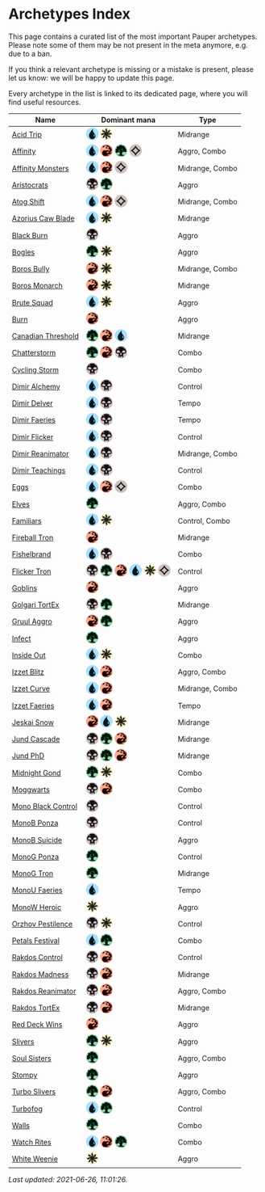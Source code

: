# Archetypes Index

This page contains a curated list of the most important Pauper archetypes.
Please note some of them may be not present in the meta anymore, e.g. due to a ban.

If you think a relevant archetype is missing or a mistake is present, please let us know: we will be happy to update this page.

Every archetype in the list is linked to its dedicated page, where you will find useful resources.

| Name                   | Dominant mana | Type            |
| -----------------------| ------------- | --------------- |
[Acid Trip](../archetypes/Acid%20Trip.md) | <img src="../resources/images/mana/U.png" width="25"/> <img src="../resources/images/mana/W.png" width="25"/> | Midrange        |
[Affinity](../archetypes/Affinity.md) | <img src="../resources/images/mana/U.png" width="25"/> <img src="../resources/images/mana/R.png" width="25"/> <img src="../resources/images/mana/G.png" width="25"/> <img src="../resources/images/mana/C.png" width="25"/> | Aggro, Combo    |
[Affinity Monsters](../archetypes/Affinity%20Monsters.md) | <img src="../resources/images/mana/U.png" width="25"/> <img src="../resources/images/mana/R.png" width="25"/> <img src="../resources/images/mana/C.png" width="25"/> | Midrange, Combo |
[Aristocrats](../archetypes/Aristocrats.md) | <img src="../resources/images/mana/B.png" width="25"/> <img src="../resources/images/mana/G.png" width="25"/> | Aggro           |
[Atog Shift](../archetypes/Atog%20Shift.md) | <img src="../resources/images/mana/U.png" width="25"/> <img src="../resources/images/mana/R.png" width="25"/> <img src="../resources/images/mana/C.png" width="25"/> | Midrange, Combo |
[Azorius Caw Blade](../archetypes/Azorius%20Caw%20Blade.md) | <img src="../resources/images/mana/U.png" width="25"/> <img src="../resources/images/mana/W.png" width="25"/> | Midrange        |
[Black Burn](../archetypes/Black%20Burn.md) | <img src="../resources/images/mana/B.png" width="25"/> | Aggro           |
[Bogles](../archetypes/Bogles.md) | <img src="../resources/images/mana/G.png" width="25"/> <img src="../resources/images/mana/W.png" width="25"/> | Aggro           |
[Boros Bully](../archetypes/Boros%20Bully.md) | <img src="../resources/images/mana/R.png" width="25"/> <img src="../resources/images/mana/W.png" width="25"/> | Midrange, Combo |
[Boros Monarch](../archetypes/Boros%20Monarch.md) | <img src="../resources/images/mana/R.png" width="25"/> <img src="../resources/images/mana/W.png" width="25"/> | Midrange        |
[Brute Squad](../archetypes/Brute%20Squad.md) | <img src="../resources/images/mana/U.png" width="25"/> <img src="../resources/images/mana/W.png" width="25"/> | Aggro           |
[Burn](../archetypes/Burn.md) | <img src="../resources/images/mana/R.png" width="25"/> | Aggro           |
[Canadian Threshold](../archetypes/Canadian%20Threshold.md) | <img src="../resources/images/mana/G.png" width="25"/> <img src="../resources/images/mana/R.png" width="25"/> <img src="../resources/images/mana/U.png" width="25"/> | Midrange        |
[Chatterstorm](../archetypes/Chatterstorm.md) | <img src="../resources/images/mana/G.png" width="25"/> <img src="../resources/images/mana/R.png" width="25"/> <img src="../resources/images/mana/B.png" width="25"/> | Combo           |
[Cycling Storm](../archetypes/Cycling%20Storm.md) | <img src="../resources/images/mana/B.png" width="25"/> | Combo           |
[Dimir Alchemy](../archetypes/Dimir%20Alchemy.md) | <img src="../resources/images/mana/U.png" width="25"/> <img src="../resources/images/mana/B.png" width="25"/> | Control         |
[Dimir Delver](../archetypes/Dimir%20Delver.md) | <img src="../resources/images/mana/U.png" width="25"/> <img src="../resources/images/mana/B.png" width="25"/> | Tempo           |
[Dimir Faeries](../archetypes/Dimir%20Faeries.md) | <img src="../resources/images/mana/U.png" width="25"/> <img src="../resources/images/mana/B.png" width="25"/> | Tempo           |
[Dimir Flicker](../archetypes/Dimir%20Flicker.md) | <img src="../resources/images/mana/U.png" width="25"/> <img src="../resources/images/mana/B.png" width="25"/> | Control         |
[Dimir Reanimator](../archetypes/Dimir%20Reanimator.md) | <img src="../resources/images/mana/U.png" width="25"/> <img src="../resources/images/mana/B.png" width="25"/> | Midrange, Combo |
[Dimir Teachings](../archetypes/Dimir%20Teachings.md) | <img src="../resources/images/mana/U.png" width="25"/> <img src="../resources/images/mana/B.png" width="25"/> | Control         |
[Eggs](../archetypes/Eggs.md) | <img src="../resources/images/mana/U.png" width="25"/> <img src="../resources/images/mana/R.png" width="25"/> <img src="../resources/images/mana/C.png" width="25"/> | Combo           |
[Elves](../archetypes/Elves.md) | <img src="../resources/images/mana/G.png" width="25"/> | Aggro, Combo    |
[Familiars](../archetypes/Familiars.md) | <img src="../resources/images/mana/U.png" width="25"/> <img src="../resources/images/mana/W.png" width="25"/> | Control, Combo  |
[Fireball Tron](../archetypes/Fireball%20Tron.md) | <img src="../resources/images/mana/R.png" width="25"/> | Midrange        |
[Fishelbrand](../archetypes/Fishelbrand.md) | <img src="../resources/images/mana/U.png" width="25"/> <img src="../resources/images/mana/B.png" width="25"/> | Combo           |
[Flicker Tron](../archetypes/Flicker%20Tron.md) | <img src="../resources/images/mana/B.png" width="25"/> <img src="../resources/images/mana/G.png" width="25"/> <img src="../resources/images/mana/R.png" width="25"/> <img src="../resources/images/mana/U.png" width="25"/> <img src="../resources/images/mana/W.png" width="25"/> <img src="../resources/images/mana/C.png" width="25"/> | Control         |
[Goblins](../archetypes/Goblins.md) | <img src="../resources/images/mana/R.png" width="25"/> | Aggro           |
[Golgari TortEx](../archetypes/Golgari%20TortEx.md) | <img src="../resources/images/mana/B.png" width="25"/> <img src="../resources/images/mana/G.png" width="25"/> | Midrange        |
[Gruul Aggro](../archetypes/Gruul%20Aggro.md) | <img src="../resources/images/mana/R.png" width="25"/> <img src="../resources/images/mana/G.png" width="25"/> | Aggro           |
[Infect](../archetypes/Infect.md) | <img src="../resources/images/mana/G.png" width="25"/> | Aggro           |
[Inside Out](../archetypes/Inside%20Out.md) | <img src="../resources/images/mana/U.png" width="25"/> <img src="../resources/images/mana/W.png" width="25"/> | Combo           |
[Izzet Blitz](../archetypes/Izzet%20Blitz.md) | <img src="../resources/images/mana/U.png" width="25"/> <img src="../resources/images/mana/R.png" width="25"/> | Aggro, Combo    |
[Izzet Curve](../archetypes/Izzet%20Curve.md) | <img src="../resources/images/mana/U.png" width="25"/> <img src="../resources/images/mana/R.png" width="25"/> | Midrange, Combo |
[Izzet Faeries](../archetypes/Izzet%20Faeries.md) | <img src="../resources/images/mana/U.png" width="25"/> <img src="../resources/images/mana/R.png" width="25"/> | Tempo           |
[Jeskai Snow](../archetypes/Jeskai%20Snow.md) | <img src="../resources/images/mana/R.png" width="25"/> <img src="../resources/images/mana/U.png" width="25"/> <img src="../resources/images/mana/W.png" width="25"/> | Midrange        |
[Jund Cascade](../archetypes/Jund%20Cascade.md) | <img src="../resources/images/mana/B.png" width="25"/> <img src="../resources/images/mana/G.png" width="25"/> <img src="../resources/images/mana/R.png" width="25"/> | Midrange        |
[Jund PhD](../archetypes/Jund%20PhD.md) | <img src="../resources/images/mana/B.png" width="25"/> <img src="../resources/images/mana/G.png" width="25"/> <img src="../resources/images/mana/R.png" width="25"/> | Midrange        |
[Midnight Gond](../archetypes/Midnight%20Gond.md) | <img src="../resources/images/mana/G.png" width="25"/> <img src="../resources/images/mana/W.png" width="25"/> | Combo           |
[Moggwarts](../archetypes/Moggwarts.md) | <img src="../resources/images/mana/B.png" width="25"/> <img src="../resources/images/mana/R.png" width="25"/> | Combo           |
[Mono Black Control](../archetypes/Mono%20Black%20Control.md) | <img src="../resources/images/mana/B.png" width="25"/> | Control         |
[MonoB Ponza](../archetypes/MonoB%20Ponza.md) | <img src="../resources/images/mana/B.png" width="25"/> | Control         |
[MonoB Suicide](../archetypes/MonoB%20Suicide.md) | <img src="../resources/images/mana/B.png" width="25"/> | Aggro           |
[MonoG Ponza](../archetypes/MonoG%20Ponza.md) | <img src="../resources/images/mana/G.png" width="25"/> | Control         |
[MonoG Tron](../archetypes/MonoG%20Tron.md) | <img src="../resources/images/mana/G.png" width="25"/> | Midrange        |
[MonoU Faeries](../archetypes/MonoU%20Faeries.md) | <img src="../resources/images/mana/U.png" width="25"/> | Tempo           |
[MonoW Heroic](../archetypes/MonoW%20Heroic.md) | <img src="../resources/images/mana/W.png" width="25"/> | Aggro           |
[Orzhov Pestilence](../archetypes/Orzhov%20Pestilence.md) | <img src="../resources/images/mana/B.png" width="25"/> <img src="../resources/images/mana/W.png" width="25"/> | Control         |
[Petals Festival](../archetypes/Petals%20Festival.md) | <img src="../resources/images/mana/U.png" width="25"/> <img src="../resources/images/mana/G.png" width="25"/> | Combo           |
[Rakdos Control](../archetypes/Rakdos%20Control.md) | <img src="../resources/images/mana/B.png" width="25"/> <img src="../resources/images/mana/R.png" width="25"/> | Control         |
[Rakdos Madness](../archetypes/Rakdos%20Madness.md) | <img src="../resources/images/mana/B.png" width="25"/> <img src="../resources/images/mana/R.png" width="25"/> | Midrange        |
[Rakdos Reanimator](../archetypes/Rakdos%20Reanimator.md) | <img src="../resources/images/mana/B.png" width="25"/> <img src="../resources/images/mana/R.png" width="25"/> | Aggro, Combo    |
[Rakdos TortEx](../archetypes/Rakdos%20TortEx.md) | <img src="../resources/images/mana/B.png" width="25"/> <img src="../resources/images/mana/R.png" width="25"/> | Midrange        |
[Red Deck Wins](../archetypes/Red%20Deck%20Wins.md) | <img src="../resources/images/mana/R.png" width="25"/> | Aggro           |
[Slivers](../archetypes/Slivers.md) | <img src="../resources/images/mana/G.png" width="25"/> <img src="../resources/images/mana/W.png" width="25"/> | Aggro           |
[Soul Sisters](../archetypes/Soul%20Sisters.md) | <img src="../resources/images/mana/G.png" width="25"/> | Aggro, Combo    |
[Stompy](../archetypes/Stompy.md) | <img src="../resources/images/mana/G.png" width="25"/> | Aggro           |
[Turbo Slivers](../archetypes/Turbo%20Slivers.md) | <img src="../resources/images/mana/G.png" width="25"/> <img src="../resources/images/mana/R.png" width="25"/> | Aggro, Combo    |
[Turbofog](../archetypes/Turbofog.md) | <img src="../resources/images/mana/U.png" width="25"/> <img src="../resources/images/mana/G.png" width="25"/> | Control         |
[Walls](../archetypes/Walls.md) | <img src="../resources/images/mana/G.png" width="25"/> | Combo           |
[Watch Rites](../archetypes/Watch%20Rites.md) | <img src="../resources/images/mana/U.png" width="25"/> <img src="../resources/images/mana/R.png" width="25"/> <img src="../resources/images/mana/G.png" width="25"/> | Combo           |
[White Weenie](../archetypes/White%20Weenie.md) | <img src="../resources/images/mana/W.png" width="25"/> | Aggro           |



*Last updated: 2021-06-26, 11:01:26.*
